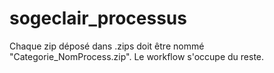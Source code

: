 # sogeclair_processus

Chaque zip déposé dans .zips doit être nommé "Categorie_NomProcess.zip". Le workflow s'occupe du reste.